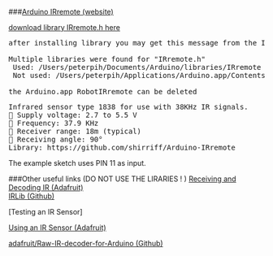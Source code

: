 ###[Arduino IRremote (website)](http://z3t0.github.io/Arduino-IRremote/)

[download library IRremote.h here](https://github.com/z3t0/Arduino-IRremote/releases/tag/2.1.0)

<pre>
after installing library you may get this message from the IDE:

Multiple libraries were found for "IRremote.h"
 Used: /Users/peterpih/Documents/Arduino/libraries/IRremote
 Not used: /Users/peterpih/Applications/Arduino.app/Contents/Java/libraries/RobotIRremote

the Arduino.app RobotIRremote can be deleted
</pre>


<pre>
Infrared sensor type 1838 for use with 38KHz IR signals.
 Supply voltage: 2.7 to 5.5 V
 Frequency: 37.9 KHz
 Receiver range: 18m (typical)
 Receiving angle: 90°
Library: https://github.com/shirriff/Arduino-IRremote
</pre>

The example sketch uses PIN 11 as input.

###Other useful links (DO NOT USE THE LIRARIES ! )
[Receiving and Decoding IR (Adafruit)](https://learn.adafruit.com/using-an-infrared-library/hardware-needed)  
[IRLib (Github)](cyborg5/IRLib)

[Testing an IR Sensor]

[Using an IR Sensor (Adafruit)](https://learn.adafruit.com/ir-sensor/testing-an-ir-sensor)

[adafruit/Raw-IR-decoder-for-Arduino (Github)](https://github.com/adafruit/Raw-IR-decoder-for-Arduino/blob/master/rawirdecode/rawirdecodestruct.ino)
